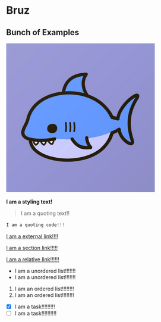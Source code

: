 # Bruz

## Bunch of Examples

![sharkicon](sharkicon.png)

**I am a styling text!**

> I am a quoting text!!

``` python
I am a quoting code!!!
```

[I am a external link!!!!](https://github.com/the-bruz/BruzCSE110)

[I am a section link!!!!!](#bunch-of-examples)

[I am a relative link!!!!!!](README.md)

* I am a unordered list!!!!!!!
* I am a unordered list!!!!!!!

1. I am an ordered list!!!!!!!!
2. I am an ordered list!!!!!!!!

- [x] I am a task!!!!!!!!!
- [ ] I am a task!!!!!!!!!!